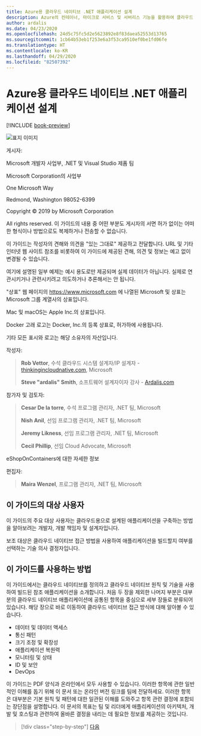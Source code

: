 ```yaml
---
title: Azure용 클라우드 네이티브 .NET 애플리케이션 설계
description: Azure의 컨테이너, 마이크로 서비스 및 서버리스 기능을 활용하여 클라우드 네이티브 애플리케이션을 빌드하는 방법을 보여 주는 가이드입니다.
author: ardalis
ms.date: 04/23/2020
ms.openlocfilehash: 24d5c75fc5d2e5623892e8f83daea52553d13765
ms.sourcegitcommit: 1cb64b53eb1f253e6a3f53ca9510ef0be1fd06fe
ms.translationtype: HT
ms.contentlocale: ko-KR
ms.lasthandoff: 04/29/2020
ms.locfileid: "82507392"
---
```

# <a name="architecting-cloud-native-net-applications-for-azure"></a>Azure용 클라우드 네이티브 .NET 애플리케이션 설계

[!INCLUDE [book-preview](../../../includes/book-preview.md)]

![표지 이미지](./media/cover.png)

게시자:

Microsoft 개발자 사업부, .NET 및 Visual Studio 제품 팀

Microsoft Corporation의 사업부

One Microsoft Way

Redmond, Washington 98052-6399

Copyright &copy; 2019 by Microsoft Corporation

All rights reserved. 이 가이드의 내용 중 어떤 부분도 게시자의 서면 허가 없이는 어떠한 형식이나 방법으로도 복제하거나 전송할 수 없습니다.

이 가이드는 작성자의 견해와 의견을 "있는 그대로" 제공하고 전달합니다. URL 및 기타 인터넷 웹 사이트 참조를 비롯하여 이 가이드에 제공된 견해, 의견 및 정보는 예고 없이 변경될 수 있습니다.

여기에 설명된 일부 예제는 예시 용도로만 제공되며 실제 데이터가 아닙니다. 실제로 연관시키거나 관련시키려고 의도하거나 추론해서는 안 됩니다.

"상표" 웹 페이지의 https://www.microsoft.com 에 나열된 Microsoft 및 상표는 Microsoft 그룹 계열사의 상표입니다.

Mac 및 macOS는 Apple Inc.의 상표입니다.

Docker 고래 로고는 Docker, Inc.의 등록 상표로, 허가하에 사용됩니다.

기타 모든 표시와 로고는 해당 소유자의 자산입니다.

작성자:

> **Rob Vettor**, 수석 클라우드 시스템 설계자/IP 설계자 - [thinkingincloudnative.com](http://thinkingincloudnative.com/about/), Microsoft
>
> **Steve "ardalis" Smith**, 소프트웨어 설계자이자 강사 - [Ardalis.com](https://ardalis.com)

참가자 및 검토자:

> **Cesar De la torre**, 수석 프로그램 관리자, .NET 팀, Microsoft
>
> **Nish Anil**, 선임 프로그램 관리자, .NET 팀, Microsoft
>
> **Jeremy Likness**, 선임 프로그램 관리자, .NET 팀, Microsoft
>
> **Cecil Phillip**, 선임 Cloud Advocate, Microsoft

eShopOnContainers에 대한 자세한 정보

편집자:

> **Maira Wenzel**, 프로그램 관리자, .NET 팀, Microsoft

## <a name="who-should-use-this-guide"></a>이 가이드의 대상 사용자

이 가이드의 주요 대상 사용자는 클라우드용으로 설계된 애플리케이션을 구축하는 방법을 알아보려는 개발자, 개발 책임자 및 설계자입니다.

보조 대상은 클라우드 네이티브 접근 방법을 사용하여 애플리케이션을 빌드할지 여부를 선택하는 기술 의사 결정자입니다.

## <a name="how-you-can-use-this-guide"></a>이 가이드를 사용하는 방법

이 가이드에서는 클라우드 네이티브를 정의하고 클라우드 네이티브 원칙 및 기술을 사용하여 빌드된 참조 애플리케이션을 소개합니다. 처음 두 장을 제외한 나머지 부분은 대부분의 클라우드 네이티브 애플리케이션에 공통된 항목을 중심으로 세부 장들로 분류되어 있습니다. 해당 장으로 바로 이동하여 클라우드 네이티브 접근 방식에 대해 알아볼 수 있습니다.

- 데이터 및 데이터 액세스
- 통신 패턴
- 크기 조정 및 확장성
- 애플리케이션 복원력
- 모니터링 및 상태
- ID 및 보안
- DevOps

이 가이드는 PDF 양식과 온라인에서 모두 사용할 수 있습니다. 이러한 항목에 관한 일반적인 이해를 돕기 위해 이 문서 또는 온라인 버전 링크를 팀에 전달하세요. 이러한 항목은 대부분은 기본 원칙 및 패턴에 대한 일관된 이해를 도와주고 항목 관련 결정에 포함되는 장단점을 설명합니다. 이 문서의 목표는 팀 및 리더에게 애플리케이션의 아키텍처, 개발 및 호스팅과 관련하여 올바른 결정을 내리는 데 필요한 정보를 제공하는 것입니다.

>[!div class="step-by-step"]
>[다음](introduction.md)
